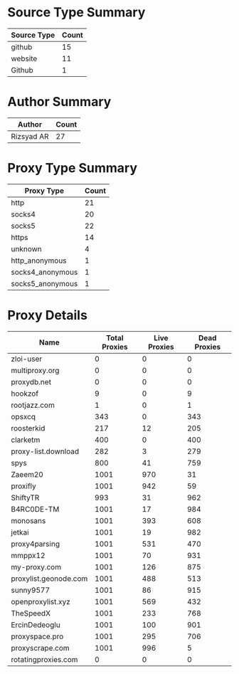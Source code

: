 # Source Type Summary

| Source Type | Count |
|-------------|-------|
| github | 15 |
| website | 11 |
| Github | 1 |


# Author Summary

| Author | Count |
|--------|-------|
| Rizsyad AR | 27 |


# Proxy Type Summary

| Proxy Type | Count |
|------------|-------|
| http | 21 |
| socks4 | 20 |
| socks5 | 22 |
| https | 14 |
| unknown | 4 |
| http_anonymous | 1 |
| socks4_anonymous | 1 |
| socks5_anonymous | 1 |


# Proxy Details

| Name | Total Proxies | Live Proxies | Dead Proxies |
|------|---------------|--------------|---------------|
| zloi-user | 0 | 0 | 0 |
| multiproxy.org | 0 | 0 | 0 |
| proxydb.net | 0 | 0 | 0 |
| hookzof | 9 | 0 | 9 |
| rootjazz.com | 1 | 0 | 1 |
| opsxcq | 343 | 0 | 343 |
| roosterkid | 217 | 12 | 205 |
| clarketm | 400 | 0 | 400 |
| proxy-list.download | 282 | 3 | 279 |
| spys | 800 | 41 | 759 |
| Zaeem20 | 1001 | 970 | 31 |
| proxifly | 1001 | 942 | 59 |
| ShiftyTR | 993 | 31 | 962 |
| B4RC0DE-TM | 1001 | 17 | 984 |
| monosans | 1001 | 393 | 608 |
| jetkai | 1001 | 19 | 982 |
| proxy4parsing | 1001 | 531 | 470 |
| mmppx12 | 1001 | 70 | 931 |
| my-proxy.com | 1001 | 126 | 875 |
| proxylist.geonode.com | 1001 | 488 | 513 |
| sunny9577 | 1001 | 86 | 915 |
| openproxylist.xyz | 1001 | 569 | 432 |
| TheSpeedX | 1001 | 233 | 768 |
| ErcinDedeoglu | 1001 | 100 | 901 |
| proxyspace.pro | 1001 | 295 | 706 |
| proxyscrape.com | 1001 | 996 | 5 |
| rotatingproxies.com | 0 | 0 | 0 |
